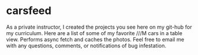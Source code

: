 # carsfeed
As a private instructor, I created the projects you see here on my git-hub for my curriculum. Here are a list of some of my favorite ///M cars in a table view. Performs async fetch and caches the photos.
Feel free to email me with any questions, comments, or notifications of bug infestation. 
